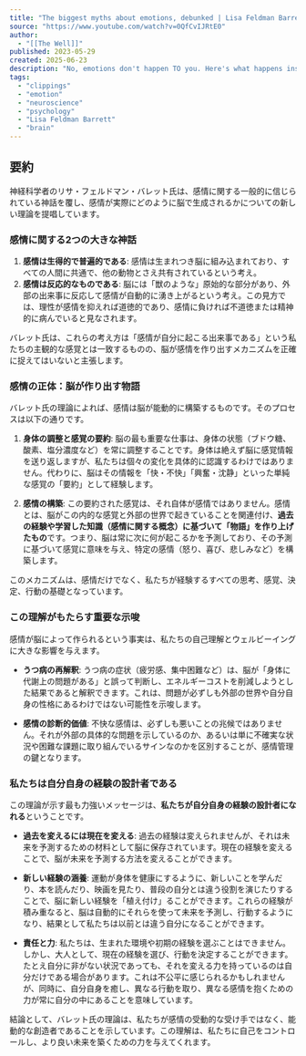```yaml
---
title: "The biggest myths about emotions, debunked | Lisa Feldman Barrett"
source: "https://www.youtube.com/watch?v=0QfCvIJRtE0"
author:
  - "[[The Well]]"
published: 2023-05-29
created: 2025-06-23
description: "No, emotions don't happen TO you. Here's what happens instead.❍ Subscribe to The Well on YouTube: https://bit.ly/welcometothewell ❍ Up next: What trauma does..."
tags:
  - "clippings"
  - "emotion"
  - "neuroscience"
  - "psychology"
  - "Lisa Feldman Barrett"
  - "brain"
---
```


## 要約

神経科学者のリサ・フェルドマン・バレット氏は、感情に関する一般的に信じられている神話を覆し、感情が実際にどのように脳で生成されるかについての新しい理論を提唱しています。

### 感情に関する2つの大きな神話

1. **感情は生得的で普遍的である**: 感情は生まれつき脳に組み込まれており、すべての人間に共通で、他の動物とさえ共有されているという考え。
2. **感情は反応的なものである**: 脳には「獣のような」原始的な部分があり、外部の出来事に反応して感情が自動的に湧き上がるという考え。この見方では、理性が感情を抑えれば道徳的であり、感情に負ければ不道徳または精神的に病んでいると見なされます。

バレット氏は、これらの考え方は「感情が自分に起こる出来事である」という私たちの主観的な感覚とは一致するものの、脳が感情を作り出すメカニズムを正確に捉えてはいないと主張します。

### 感情の正体：脳が作り出す物語

バレット氏の理論によれば、感情は脳が能動的に構築するものです。そのプロセスは以下の通りです。

1. **身体の調整と感覚の要約**: 脳の最も重要な仕事は、身体の状態（ブドウ糖、酸素、塩分濃度など）を常に調整することです。身体は絶えず脳に感覚情報を送り返しますが、私たちは個々の変化を具体的に認識するわけではありません。代わりに、脳はその情報を「快・不快」「興奮・沈静」といった単純な感覚の「要約」として経験します。

2. **感情の構築**: この要約された感覚は、それ自体が感情ではありません。感情とは、脳がこの内的な感覚と外部の世界で起きていることを関連付け、**過去の経験や学習した知識（感情に関する概念）に基づいて「物語」を作り上げたもの**です。つまり、脳は常に次に何が起こるかを予測しており、その予測に基づいて感覚に意味を与え、特定の感情（怒り、喜び、悲しみなど）を構築します。

このメカニズムは、感情だけでなく、私たちが経験するすべての思考、感覚、決定、行動の基礎となっています。

### この理解がもたらす重要な示唆

感情が脳によって作られるという事実は、私たちの自己理解とウェルビーイングに大きな影響を与えます。

* **うつ病の再解釈**: うつ病の症状（疲労感、集中困難など）は、脳が「身体に代謝上の問題がある」と誤って判断し、エネルギーコストを削減しようとした結果であると解釈できます。これは、問題が必ずしも外部の世界や自分自身の性格にあるわけではない可能性を示唆します。

* **感情の診断的価値**: 不快な感情は、必ずしも悪いことの兆候ではありません。それが外部の具体的な問題を示しているのか、あるいは単に不確実な状況や困難な課題に取り組んでいるサインなのかを区別することが、感情管理の鍵となります。

### 私たちは自分自身の経験の設計者である

この理論が示す最も力強いメッセージは、**私たちが自分自身の経験の設計者になれる**ということです。

* **過去を変えるには現在を変える**: 過去の経験は変えられませんが、それは未来を予測するための材料として脳に保存されています。現在の経験を変えることで、脳が未来を予測する方法を変えることができます。

* **新しい経験の涵養**: 運動が身体を健康にするように、新しいことを学んだり、本を読んだり、映画を見たり、普段の自分とは違う役割を演じたりすることで、脳に新しい経験を「植え付け」ることができます。これらの経験が積み重なると、脳は自動的にそれらを使って未来を予測し、行動するようになり、結果として私たちは以前とは違う自分になることができます。

* **責任と力**: 私たちは、生まれた環境や初期の経験を選ぶことはできません。しかし、大人として、現在の経験を選び、行動を決定することができます。たとえ自分に非がない状況であっても、それを変える力を持っているのは自分だけである場合があります。これは不公平に感じられるかもしれませんが、同時に、自分自身を癒し、異なる行動を取り、異なる感情を抱くための力が常に自分の中にあることを意味しています。

結論として、バレット氏の理論は、私たちが感情の受動的な受け手ではなく、能動的な創造者であることを示しています。この理解は、私たちに自己をコントロールし、より良い未来を築くための力を与えてくれます。
